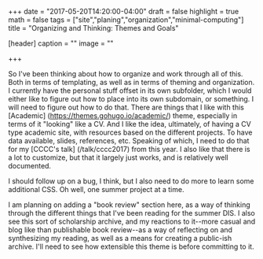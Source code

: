 +++
date = "2017-05-20T14:20:00-04:00"
draft = false
highlight = true
math = false
tags = ["site","planing","organization","minimal-computing"]
title = "Organizing and Thinking: Themes and Goals"

[header]
  caption = ""
  image = ""

+++

So I've been thinking about how to organize and work through all of this. Both in terms of templating, as well as in terms of theming and organization. I currently have the personal stuff offset in its own subfolder, which I would either like to figure out how to place into its own subdomain, or something. I will need to figure out how to do that. There are things that I like with this [Academic] (https://themes.gohugo.io/academic/) theme, especially in terms of it "looking" like a CV. And I like the idea, ultimately, of having a CV type academic site, with resources based on the different projects. To have data available, slides, references, etc. Speaking of which, I need to do that for my [CCCC's talk] (/talk/cccc2017) from this year. I also like that there is a lot to customize, but that it largely just works, and is relatively well documented.

I should follow up on a bug, I think, but I also need to do more to learn some additional CSS. Oh well, one summer project at a time.

I am planning on adding a "book review" section here, as a way of thinking through the different things that I've been reading for the summer DIS. I also see this sort of scholarship archive, and my reactions to it--more casual and blog like than publishable book review--as a way of reflecting on and synthesizing my reading, as well as a means for creating a public-ish archive. I'll need to see how extensible this theme is before committing to it.
